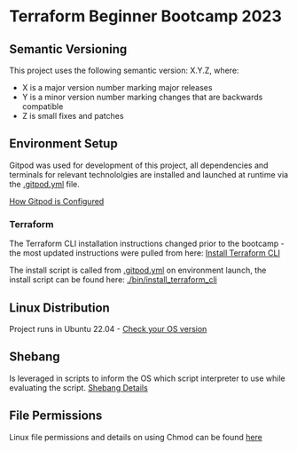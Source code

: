 # Terraform Beginner Bootcamp 2023

## Semantic Versioning
This project uses the following semantic version: X.Y.Z, where:
- X is a major version number marking major releases
- Y is a minor version number marking changes that are backwards compatible
- Z is small fixes and patches

## Environment Setup

Gitpod was used for development of this project, all dependencies and terminals for relevant technololgies are installed and launched at runtime via the [.gitpod.yml](.gitpod.yml) file.

[How Gitpod is Configured](https://www.gitpod.io/docs/configure/workspaces/tasks)

### Terraform

The Terraform CLI installation instructions changed prior to the bootcamp - the most updated instructions were pulled from here: [Install Terraform CLI](https://developer.hashicorp.com/terraform/tutorials/aws-get-started/install-cli)

The install script is called from [.gitpod.yml](.gitpod.yml) on environment launch, the install script can be found here: [./bin/install_terraform_cli](./bin/install_terraform_cli)

## Linux Distribution

Project runs in Ubuntu 22.04 - [Check your OS version](https://www.cyberciti.biz/faq/how-to-check-os-version-in-linux-command-line/)

## Shebang

Is leveraged in scripts to inform the OS which script interpreter to use while evaluating the script. [Shebang Details](https://bash.cyberciti.biz/guide/Shebang)

## File Permissions

Linux file permissions and details on using Chmod can be found [here](https://linuxize.com/post/chmod-command-in-linux/)
